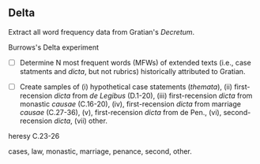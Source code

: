 ## Delta

Extract all word frequency data from Gratian's _Decretum_.

Burrows's Delta experiment

- [ ] Determine N most frequent words (MFWs) of extended texts (i.e., case statments and *dicta*, but not rubrics) historically attributed to Gratian.

- [ ] Create samples of (i) hypothetical case statements (*themata*), (ii) first-recension *dicta* from *de Legibus* (D.1-20), (iii) first-recension *dicta* from monastic *causae* (C.16-20), (iv), first-recension *dicta* from marriage *causae* (C.27-36), (v), first-recension *dicta* from de Pen., (vi), second-recension *dicta*, (vii) other.

heresy C.23-26

cases, law, monastic, marriage, penance, second, other.
